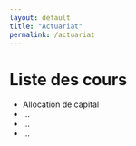 ```yaml
---
layout: default
title: "Actuariat"
permalink: /actuariat
---
```


# Liste des cours

<ul type="1">
  <li> Allocation de capital </li>
  <li> ... </li>
  <li> ... </li>
  <li> ... </li>
</ul>


